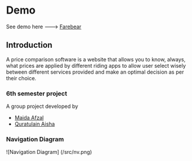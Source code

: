 # Demo

See demo here ---> [Farebear](https://farebear.netlify.app/)

## Introduction

A price comparison software is a website that allows you to know, always, what prices are
applied by different riding apps to allow user select wisely between different services
provided and make an optimal decision as per their choice.

### 6th semester project

A group project developed by
* [Maida Afzal](https://github.com/maidaNsiddique)
* [Quratulain Aisha](https://github.com/QuratulAinAisha)

### Navigation Diagram

![Navigation Diagram] (/src/nv.png)